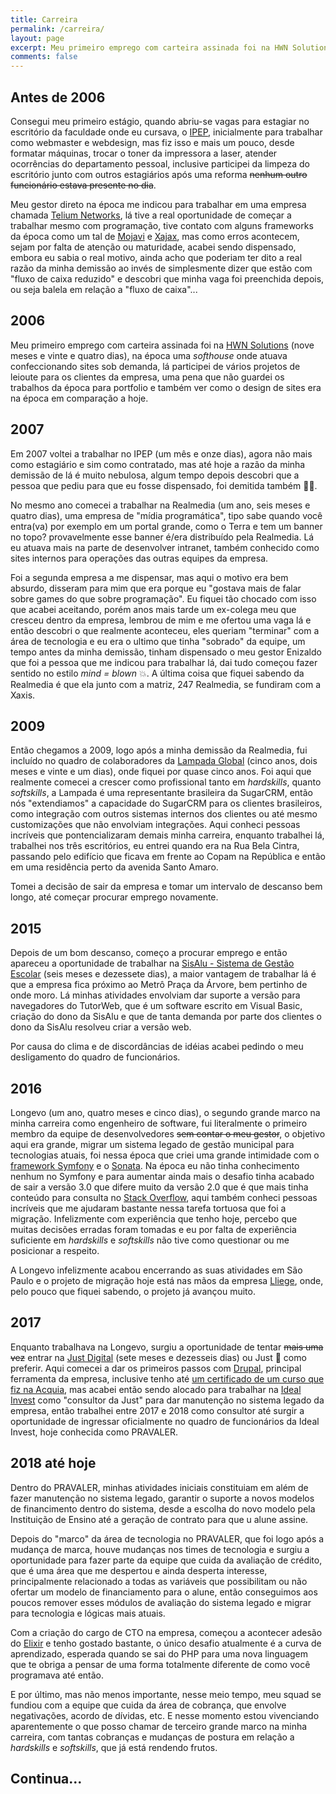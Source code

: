 ```yaml
---
title: Carreira
permalink: /carreira/
layout: page
excerpt: Meu primeiro emprego com carteira assinada foi na HWN Solutions, na época uma softhouse onde atuava confeccionando sites sob demanda.
comments: false
---
```


## Antes de 2006

Consegui meu primeiro estágio, quando abriu-se vagas para estagiar no escritório da faculdade onde eu cursava, o [IPEP](http://www.ipep.com.br/site/), inicialmente para trabalhar
como webmaster e webdesign, mas fiz isso e mais um pouco, desde formatar máquinas, trocar o toner da impressora a laser, atender ocorrências do
departamento pessoal, inclusive participei da limpeza do escritório junto com outros estagiários após uma reforma ~~nenhum outro funcionário estava presente no dia~~.

Meu gestor direto na época me indicou para trabalhar em uma empresa chamada [Telium Networks](https://www.telium.com.br/), lá tive a real oportunidade de começar a trabalhar mesmo com programação, tive contato com alguns frameworks da época como um tal de [Mojavi](https://github.com/hiveclick/mojavi    ) e [Xajax](https://github.com/Xajax/Xajax), mas como erros acontecem, sejam por falta de atenção ou maturidade, acabei sendo dispensado, embora eu sabia o real motivo, ainda acho que poderiam ter dito a real razão da minha demissão ao invés de simplesmente dizer que estão com "fluxo de caixa reduzido" e descobri que minha vaga foi preenchida depois, ou seja balela em relação a "fluxo de caixa"...

## 2006

Meu primeiro emprego com carteira assinada foi na [HWN Solutions](http://hwn.solutions/) (nove meses e vinte e quatro dias), na época uma *softhouse* onde atuava confeccionando sites sob demanda, lá participei de vários projetos de leioute para os clientes da empresa, uma pena que não guardei os trabalhos da época para portfolio e também ver como o design de sites era na época em comparação a hoje.

## 2007

Em 2007 voltei a trabalhar no IPEP (um mês e onze dias), agora não mais como estagiário e sim como contratado, mas até hoje a razão da minha demissão de lá é muito nebulosa, algum tempo depois descobri que a pessoa que pediu para que eu fosse dispensado, foi demitida também 👀🤦.

No mesmo ano comecei a trabalhar na Realmedia (um ano, seis meses e quatro dias), uma empresa de "mídia programática", tipo sabe quando você entra(va) por exemplo em um portal grande, como o Terra e tem um banner no topo? provavelmente esse banner é/era distribuído pela Realmedia. Lá eu atuava mais na parte de desenvolver intranet, também conhecido como sites internos para operações das outras equipes da empresa.

Foi a segunda empresa a me dispensar, mas aqui o motivo era bem absurdo, disseram para mim que era porque eu "gostava mais de falar sobre games do que sobre programação". Eu fiquei tão chocado com isso que acabei aceitando, porém anos mais tarde um ex-colega meu que cresceu dentro da empresa, lembrou de mim e me ofertou uma vaga lá e então descobri o que realmente aconteceu, eles queriam "terminar" com a área de tecnologia e eu era o ultimo que tinha "sobrado" da equipe, um tempo antes da minha demissão, tinham dispensado o meu gestor Enizaldo que foi a pessoa que me indicou para trabalhar lá, dai tudo começou fazer sentido no estilo *mind = blown* 💥. A última coisa que fiquei sabendo da Realmedia é que ela junto com a matriz, 247 Realmedia, se fundiram com a Xaxis.

## 2009

Então chegamos a 2009, logo após a minha demissão da Realmedia, fui incluído no quadro de colaboradores da [Lampada Global](https://www.lampadaglobal.com.br/) (cinco anos, dois meses e vinte e um dias), onde fiquei por quase cinco anos. Foi aqui que realmente comecei a crescer como profissional tanto em *hardskills*, quanto *softskills*, a Lampada é uma representante brasileira da SugarCRM, então nós "extendiamos" a capacidade do SugarCRM para os clientes brasileiros, como integração com outros sistemas internos dos clientes ou até mesmo customizações que não envolviam integrações. Aqui conheci pessoas incríveis que pontencializaram demais minha carreira, enquanto trabalhei lá, trabalhei nos três escritórios, eu entrei quando era na Rua Bela Cintra, passando pelo edifício que ficava em frente ao Copam na República e então em uma residência perto da avenida Santo Amaro.

Tomei a decisão de sair da empresa e tomar um intervalo de descanso bem longo, até começar procurar emprego novamente.

## 2015

Depois de um bom descanso, começo a procurar emprego e então apareceu a oportunidade de trabalhar na [SisAlu - Sistema de Gestão Escolar](https://sisalu.com.br/) (seis meses e dezessete dias), a maior vantagem de trabalhar lá é que a empresa fica próximo ao Metrô Praça da Árvore, bem pertinho de onde moro. Lá minhas atividades envolviam dar suporte a versão para navegadores do TutorWeb, que é um software escrito em Visual Basic, criação do dono da SisAlu e que de tanta demanda por parte dos clientes o dono da SisAlu resolveu criar a versão web.

Por causa do clima e de discordâncias de idéias acabei pedindo o meu desligamento do quadro de funcionários.

## 2016

Longevo (um ano, quatro meses e cinco dias), o segundo grande marco na minha carreira como engenheiro de software, fui literalmente o primeiro membro da equipe de desenvolvedores ~~sem contar o meu gestor~~, o objetivo aqui era grande, migrar um sistema legado de gestão municipal para tecnologias atuais, foi nessa época que criei uma grande intimidade com o [framework Symfony](https://symfony.com/) e o [Sonata](https://symfony.com/projects/sonataproject). Na época eu não tinha conhecimento nenhum no Symfony e para aumentar ainda mais o desafio tinha acabado de sair a versão 3.0 que difere muito da versão 2.0 que é que mais tinha conteúdo para consulta no [Stack Overflow](https://stackoverflow.com/), aqui também conheci pessoas incríveis que me ajudaram bastante nessa tarefa tortuosa que foi a migração. Infelizmente com experiência que tenho hoje, percebo que muitas decisões erradas foram tomadas e eu por falta de experiência suficiente em *hardskills* e *softskills* não tive como questionar ou me posicionar a respeito.

A Longevo infelizmente acabou encerrando as suas atividades em São Paulo e o projeto de migração hoje está nas mãos da empresa [Lliege](https://lliege.com.br/), onde, pelo pouco que fiquei sabendo, o projeto já avançou muito.

## 2017

Enquanto trabalhava na Longevo, surgiu a oportunidade de tentar ~~mais uma vez~~ entrar na [Just Digital](https://justdigital.com.br/) (sete meses e dezesseis dias) ou Just 💁 como preferir. Aqui comecei a dar os primeiros passos com [Drupal](https://www.drupal.org/), principal ferramenta da empresa, inclusive tenho até [um certificado de um curso que fiz na Acquia](https://drive.google.com/file/d/0By65WrH4cV36TGRwWjRaMkxpN28/view?resourcekey=0-1g6RZ1EB3rrwMS0eSa7mkQ), mas acabei então sendo alocado para trabalhar na [Ideal Invest](https://www.pravaler.com.br/) como "consultor da Just" para dar manutenção no sistema legado da empresa, então trabalhei entre 2017 e 2018 como consultor até surgir a oportunidade de ingressar oficialmente no quadro de funcionários da Ideal Invest, hoje conhecida como PRAVALER.

## 2018 até hoje

Dentro do PRAVALER, minhas atividades iniciais constituiam em além de fazer manutenção no sistema legado, garantir o suporte a novos modelos de financimento dentro do sistema, desde a escolha do novo modelo pela Instituição de Ensino até a geração de contrato para que u alune assine.

Depois do "marco" da área de tecnologia no PRAVALER, que foi logo após a mudança de marca, houve mudanças nos times de tecnologia e surgiu a oportunidade para fazer parte da equipe que cuida da avaliação de crédito, que é uma área que me despertou e ainda desperta interesse, principalmente relacionado a todas as variáveis que possibilitam ou não ofertar um modelo de financiamento para o alune, então conseguimos aos poucos remover esses módulos de avaliação do sistema legado e migrar para tecnologia e lógicas mais atuais.

Com a criação do cargo de CTO na empresa, começou a acontecer adesão do [Elixir](https://elixir-lang.org/) e tenho gostado bastante, o único desafio atualmente é a curva de aprendizado, esperada quando se sai do PHP para uma nova linguagem que te obriga a pensar de uma forma totalmente diferente de como você programava até então.

E por último, mas não menos importante, nesse meio tempo, meu squad se fundiou com a equipe que cuida da área de cobrança, que envolve negativações, acordo de dívidas, etc. E nesse momento estou vivenciando aparentemente o que posso chamar de terceiro grande marco na minha carreira, com tantas cobranças e mudanças de postura em relação a *hardskills* e *softskills*, que já está rendendo frutos.

## Continua...